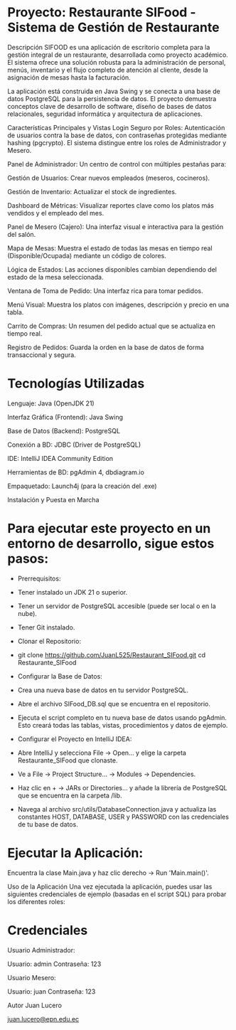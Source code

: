 # Proyecto: Restaurante SIFood - Sistema de Gestión de Restaurante 
Descripción
SIFOOD es una aplicación de escritorio completa para la gestión integral de un restaurante, desarrollada como proyecto académico. El sistema ofrece una solución robusta para la administración de personal, menús, inventario y el flujo completo de atención al cliente, desde la asignación de mesas hasta la facturación.

La aplicación está construida en Java Swing y se conecta a una base de datos PostgreSQL para la persistencia de datos. El proyecto demuestra conceptos clave de desarrollo de software, diseño de bases de datos relacionales, seguridad informática y arquitectura de aplicaciones.

Características Principales y Vistas
Login Seguro por Roles: Autenticación de usuarios contra la base de datos, con contraseñas protegidas mediante hashing (pgcrypto). El sistema distingue entre los roles de Administrador y Mesero.

Panel de Administrador: Un centro de control con múltiples pestañas para:

Gestión de Usuarios: Crear nuevos empleados (meseros, cocineros).

Gestión de Inventario: Actualizar el stock de ingredientes.

Dashboard de Métricas: Visualizar reportes clave como los platos más vendidos y el empleado del mes.

Panel de Mesero (Cajero): Una interfaz visual e interactiva para la gestión del salón.

Mapa de Mesas: Muestra el estado de todas las mesas en tiempo real (Disponible/Ocupada) mediante un código de colores.

Lógica de Estados: Las acciones disponibles cambian dependiendo del estado de la mesa seleccionada.

Ventana de Toma de Pedido: Una interfaz rica para tomar pedidos.

Menú Visual: Muestra los platos con imágenes, descripción y precio en una tabla.

Carrito de Compras: Un resumen del pedido actual que se actualiza en tiempo real.

Registro de Pedidos: Guarda la orden en la base de datos de forma transaccional y segura.

# Tecnologías Utilizadas
Lenguaje: Java (OpenJDK 21)

Interfaz Gráfica (Frontend): Java Swing

Base de Datos (Backend): PostgreSQL

Conexión a BD: JDBC (Driver de PostgreSQL)

IDE: IntelliJ IDEA Community Edition

Herramientas de BD: pgAdmin 4, dbdiagram.io

Empaquetado: Launch4j (para la creación del .exe)

Instalación y Puesta en Marcha
# Para ejecutar este proyecto en un entorno de desarrollo, sigue estos pasos:

* Prerrequisitos:

* Tener instalado un JDK 21 o superior.

* Tener un servidor de PostgreSQL accesible (puede ser local o en la nube).

* Tener Git instalado.

* Clonar el Repositorio:

* git clone https://github.com/JuanL525/Restaurant_SIFood.git
cd Restaurante_SIFood

* Configurar la Base de Datos:

* Crea una nueva base de datos en tu servidor PostgreSQL.

* Abre el archivo SIFood_DB.sql que se encuentra en el repositorio.

* Ejecuta el script completo en tu nueva base de datos usando pgAdmin. Esto creará todas las tablas, vistas, procedimientos y datos de ejemplo.

* Configurar el Proyecto en IntelliJ IDEA:

* Abre IntelliJ y selecciona File -> Open... y elige la carpeta Restaurante_SIFood que clonaste.

* Ve a File -> Project Structure... -> Modules -> Dependencies.

* Haz clic en + -> JARs or Directories... y añade la librería de PostgreSQL que se encuentra en la carpeta /lib.

* Navega al archivo src/utils/DatabaseConnection.java y actualiza las constantes HOST, DATABASE, USER y PASSWORD con las credenciales de tu base de datos.

# Ejecutar la Aplicación:

Encuentra la clase Main.java y haz clic derecho -> Run 'Main.main()'.

Uso de la Aplicación
Una vez ejecutada la aplicación, puedes usar las siguientes credenciales de ejemplo (basadas en el script SQL) para probar los diferentes roles:

# Credenciales
Usuario Administrador:

Usuario: admin
Contraseña: 123

Usuario Mesero:

Usuario: juan
Contraseña: 123

Autor
Juan Lucero

juan.lucero@epn.edu.ec
